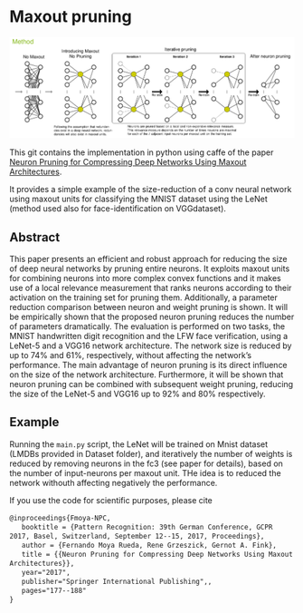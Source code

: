 # Maxout pruning

![Maxout pruning](method.png)


This git contains the implementation in python using caffe of the paper [Neuron Pruning for Compressing Deep Networks Using Maxout Architectures](https://link.springer.com/chapter/10.1007/978-3-319-66709-6_15).

It provides a simple example of the size-reduction of a conv neural network using maxout units for classifying the MNIST dataset using the LeNet (method used also for face-identification on VGGdataset).

## Abstract

This paper presents an efficient and robust approach for reducing the size of deep neural networks by pruning entire neurons. It exploits maxout units for combining neurons into more complex convex functions and it makes use of a local relevance measurement that ranks neurons according to their activation on the training set for pruning them. Additionally, a parameter reduction comparison between neuron and weight pruning is shown. It will be empirically shown that the proposed neuron pruning reduces the number of parameters dramatically. The evaluation is performed on two tasks, the MNIST handwritten digit recognition and the LFW face verification, using a LeNet-5 and a VGG16 network architecture. The network size is reduced by up to 74% and 61%, respectively, without affecting the network’s performance. The main advantage of neuron pruning is its direct influence on the size of the network architecture. Furthermore, it will be shown that neuron pruning can be combined with subsequent weight pruning, reducing the size of the LeNet-5 and VGG16 up to 92% and 80% respectively.


## Example

Running the `main.py` script, the LeNet will be trained on Mnist dataset (LMDBs provided in Dataset folder), and iteratively the number of weights is reduced by removing neurons in the fc3 (see paper for details), based on the number of input-neurons per maxout unit. THe idea is to reduced the network withouth affecting negatively the performance.


If you use the code for scientific purposes, please cite
```
@inproceedings{Fmoya-NPC,
   booktitle = {Pattern Recognition: 39th German Conference, GCPR 2017, Basel, Switzerland, September 12--15, 2017, Proceedings},
   author = {Fernando Moya Rueda, Rene Grzeszick, Gernot A. Fink},
   title = {{Neuron Pruning for Compressing Deep Networks Using Maxout Architectures}},
   year="2017",
   publisher="Springer International Publishing",,
   pages="177--188"
}
```
